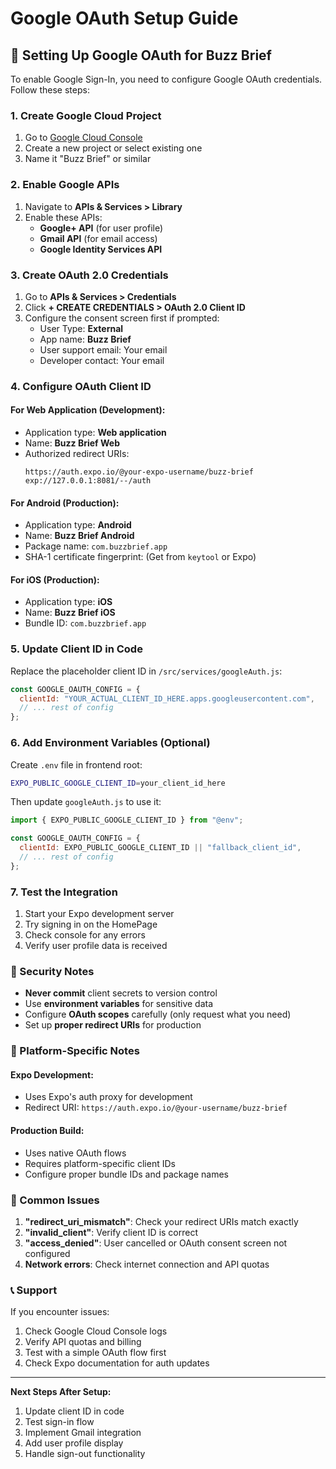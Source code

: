 # Google OAuth Setup Guide

## 🔧 Setting Up Google OAuth for Buzz Brief

To enable Google Sign-In, you need to configure Google OAuth credentials. Follow these steps:

### 1. Create Google Cloud Project

1. Go to [Google Cloud Console](https://console.cloud.google.com/)
2. Create a new project or select existing one
3. Name it "Buzz Brief" or similar

### 2. Enable Google APIs

1. Navigate to **APIs & Services > Library**
2. Enable these APIs:
   - **Google+ API** (for user profile)
   - **Gmail API** (for email access)
   - **Google Identity Services API**

### 3. Create OAuth 2.0 Credentials

1. Go to **APIs & Services > Credentials**
2. Click **+ CREATE CREDENTIALS > OAuth 2.0 Client ID**
3. Configure the consent screen first if prompted:
   - User Type: **External**
   - App name: **Buzz Brief**
   - User support email: Your email
   - Developer contact: Your email

### 4. Configure OAuth Client ID

#### For Web Application (Development):

- Application type: **Web application**
- Name: **Buzz Brief Web**
- Authorized redirect URIs:
  ```
  https://auth.expo.io/@your-expo-username/buzz-brief
  exp://127.0.0.1:8081/--/auth
  ```

#### For Android (Production):

- Application type: **Android**
- Name: **Buzz Brief Android**
- Package name: `com.buzzbrief.app`
- SHA-1 certificate fingerprint: (Get from `keytool` or Expo)

#### For iOS (Production):

- Application type: **iOS**
- Name: **Buzz Brief iOS**
- Bundle ID: `com.buzzbrief.app`

### 5. Update Client ID in Code

Replace the placeholder client ID in `/src/services/googleAuth.js`:

```javascript
const GOOGLE_OAUTH_CONFIG = {
  clientId: "YOUR_ACTUAL_CLIENT_ID_HERE.apps.googleusercontent.com",
  // ... rest of config
};
```

### 6. Add Environment Variables (Optional)

Create `.env` file in frontend root:

```bash
EXPO_PUBLIC_GOOGLE_CLIENT_ID=your_client_id_here
```

Then update `googleAuth.js` to use it:

```javascript
import { EXPO_PUBLIC_GOOGLE_CLIENT_ID } from "@env";

const GOOGLE_OAUTH_CONFIG = {
  clientId: EXPO_PUBLIC_GOOGLE_CLIENT_ID || "fallback_client_id",
  // ... rest of config
};
```

### 7. Test the Integration

1. Start your Expo development server
2. Try signing in on the HomePage
3. Check console for any errors
4. Verify user profile data is received

### 🔐 Security Notes

- **Never commit** client secrets to version control
- Use **environment variables** for sensitive data
- Configure **OAuth scopes** carefully (only request what you need)
- Set up **proper redirect URIs** for production

### 📱 Platform-Specific Notes

#### Expo Development:

- Uses Expo's auth proxy for development
- Redirect URI: `https://auth.expo.io/@your-username/buzz-brief`

#### Production Build:

- Uses native OAuth flows
- Requires platform-specific client IDs
- Configure proper bundle IDs and package names

### 🚨 Common Issues

1. **"redirect_uri_mismatch"**: Check your redirect URIs match exactly
2. **"invalid_client"**: Verify client ID is correct
3. **"access_denied"**: User cancelled or OAuth consent screen not configured
4. **Network errors**: Check internet connection and API quotas

### 📞 Support

If you encounter issues:

1. Check Google Cloud Console logs
2. Verify API quotas and billing
3. Test with a simple OAuth flow first
4. Check Expo documentation for auth updates

---

**Next Steps After Setup:**

1. Update client ID in code
2. Test sign-in flow
3. Implement Gmail integration
4. Add user profile display
5. Handle sign-out functionality
